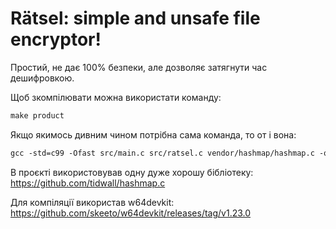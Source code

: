 # Rätsel: simple and unsafe file encryptor!

Простий, не дає 100% безпеки, але дозволяє затягнути час дешифровкою.

Щоб зкомпілювати можна використати команду:

```Makefile
make product
```

Якщо якимось дивним чином потрібна сама команда, то от і вона: 

```Makefile
gcc -std=c99 -Ofast src/main.c src/ratsel.c vendor/hashmap/hashmap.c -o ratsel
```

В проєкті використовував одну дуже хорошу бібліотеку: https://github.com/tidwall/hashmap.c

Для компіляції використав w64devkit: https://github.com/skeeto/w64devkit/releases/tag/v1.23.0